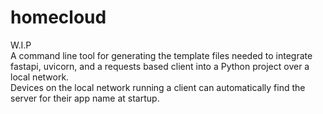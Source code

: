 # homecloud
W.I.P<br>
A command line tool for generating the template files needed to integrate fastapi, uvicorn, and a requests based client into a Python project
over a local network. <br>
Devices on the local network running a client can automatically find the server for their app name at startup.